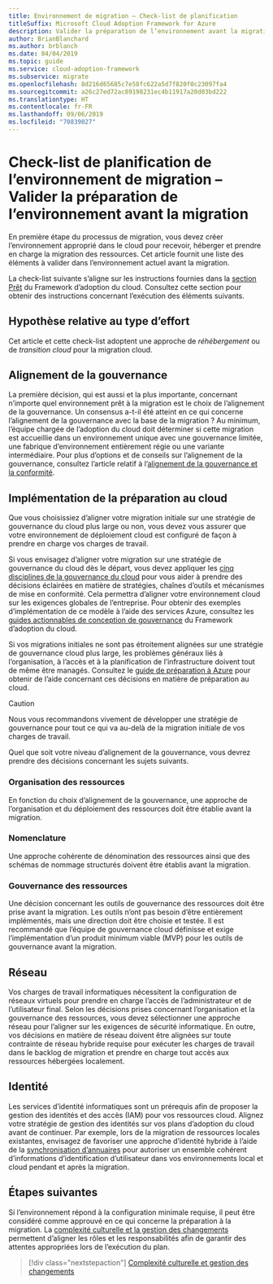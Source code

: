 ```yaml
---
title: Environnement de migration – Check-list de planification
titleSuffix: Microsoft Cloud Adoption Framework for Azure
description: Valider la préparation de l’environnement avant la migration
author: BrianBlanchard
ms.author: brblanch
ms.date: 04/04/2019
ms.topic: guide
ms.service: cloud-adoption-framework
ms.subservice: migrate
ms.openlocfilehash: 8d216d65685c7e58fc622a5d7f820f0c23097fa4
ms.sourcegitcommit: a26c27ed72ac89198231ec4b11917a20d03bd222
ms.translationtype: HT
ms.contentlocale: fr-FR
ms.lasthandoff: 09/06/2019
ms.locfileid: "70839027"
---
```

# <a name="migration-environment-planning-checklist---validate-environmental-readiness-prior-to-migration"></a>Check-list de planification de l’environnement de migration – Valider la préparation de l’environnement avant la migration

En première étape du processus de migration, vous devez créer l’environnement approprié dans le cloud pour recevoir, héberger et prendre en charge la migration des ressources. Cet article fournit une liste des éléments à valider dans l’environnement actuel avant la migration.

La check-list suivante s’aligne sur les instructions fournies dans la [section Prêt](../../../ready/index.md) du Framework d’adoption du cloud. Consultez cette section pour obtenir des instructions concernant l’exécution des éléments suivants.

## <a name="effort-type-assumption"></a>Hypothèse relative au type d’effort

Cet article et cette check-list adoptent une approche de _réhébergement_ ou de _transition cloud_ pour la migration cloud.

## <a name="governance-alignment"></a>Alignement de la gouvernance

La première décision, qui est aussi et la plus importante, concernant n’importe quel environnement prêt à la migration est le choix de l’alignement de la gouvernance. Un consensus a-t-il été atteint en ce qui concerne l’alignement de la gouvernance avec la base de la migration ? Au minimum, l’équipe chargée de l’adoption du cloud doit déterminer si cette migration est accueillie dans un environnement unique avec une gouvernance limitée, une fabrique d’environnement entièrement régie ou une variante intermédiaire. Pour plus d’options et de conseils sur l’alignement de la gouvernance, consultez l’article relatif à l’[alignement de la gouvernance et la conformité](../../expanded-scope/governance-or-compliance.md).

## <a name="cloud-readiness-implementation"></a>Implémentation de la préparation au cloud

Que vous choisissiez d’aligner votre migration initiale sur une stratégie de gouvernance du cloud plus large ou non, vous devez vous assurer que votre environnement de déploiement cloud est configuré de façon à prendre en charge vos charges de travail.

Si vous envisagez d’aligner votre migration sur une stratégie de gouvernance du cloud dès le départ, vous devez appliquer les [cinq disciplines de la gouvernance du cloud](../../../governance/governance-disciplines.md) pour vous aider à prendre des décisions éclairées en matière de stratégies, chaînes d’outils et mécanismes de mise en conformité. Cela permettra d’aligner votre environnement cloud sur les exigences globales de l’entreprise. Pour obtenir des exemples d’implémentation de ce modèle à l’aide des services Azure, consultez les [guides actionnables de conception de gouvernance](../../../governance/journeys/index.md) du Framework d’adoption du cloud.

Si vos migrations initiales ne sont pas étroitement alignées sur une stratégie de gouvernance cloud plus large, les problèmes généraux liés à l’organisation, à l’accès et à la planification de l’infrastructure doivent tout de même être managés. Consultez le [guide de préparation à Azure](../../../ready/azure-readiness-guide/index.md) pour obtenir de l’aide concernant ces décisions en matière de préparation au cloud.

> [!CAUTION]
> Nous vous recommandons vivement de développer une stratégie de gouvernance pour tout ce qui va au-delà de la migration initiale de vos charges de travail.

Quel que soit votre niveau d’alignement de la gouvernance, vous devrez prendre des décisions concernant les sujets suivants.

### <a name="resource-organization"></a>Organisation des ressources

En fonction du choix d’alignement de la gouvernance, une approche de l’organisation et du déploiement des ressources doit être établie avant la migration.

### <a name="nomenclature"></a>Nomenclature

Une approche cohérente de dénomination des ressources ainsi que des schémas de nommage structurés doivent être établis avant la migration.

### <a name="resource-governance"></a>Gouvernance des ressources

Une décision concernant les outils de gouvernance des ressources doit être prise avant la migration. Les outils n’ont pas besoin d’être entièrement implémentés, mais une direction doit être choisie et testée. Il est recommandé que l’équipe de gouvernance cloud définisse et exige l’implémentation d’un produit minimum viable (MVP) pour les outils de gouvernance avant la migration.

## <a name="network"></a>Réseau

Vos charges de travail informatiques nécessitent la configuration de réseaux virtuels pour prendre en charge l’accès de l’administrateur et de l’utilisateur final. Selon les décisions prises concernant l’organisation et la gouvernance des ressources, vous devez sélectionner une approche réseau pour l’aligner sur les exigences de sécurité informatique. En outre, vos décisions en matière de réseau doivent être alignées sur toute contrainte de réseau hybride requise pour exécuter les charges de travail dans le backlog de migration et prendre en charge tout accès aux ressources hébergées localement.

## <a name="identity"></a>Identité

Les services d’identité informatiques sont un prérequis afin de proposer la gestion des identités et des accès (IAM) pour vos ressources cloud. Alignez votre stratégie de gestion des identités sur vos plans d’adoption du cloud avant de continuer. Par exemple, lors de la migration de ressources locales existantes, envisagez de favoriser une approche d’identité hybride à l’aide de la [synchronisation d’annuaires](../../../decision-guides/identity/index.md) pour autoriser un ensemble cohérent d’informations d’identification d’utilisateur dans vos environnements local et cloud pendant et après la migration.

## <a name="next-steps"></a>Étapes suivantes

Si l’environnement répond à la configuration minimale requise, il peut être considéré comme approuvé en ce qui concerne la préparation à la migration. La [complexité culturelle et la gestion des changements](./culture-complexity.md) permettent d’aligner les rôles et les responsabilités afin de garantir des attentes appropriées lors de l’exécution du plan.

> [!div class="nextstepaction"]
> [Complexité culturelle et gestion des changements](./culture-complexity.md)
